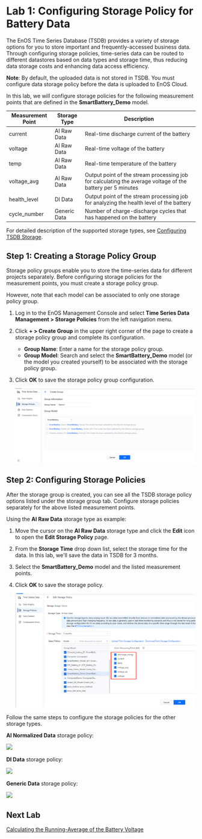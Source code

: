 # Lab 1: Configuring Storage Policy for Battery Data

The EnOS Time Series Database (TSDB) provides a variety of storage options for you to store important and frequently-accessed business data. Through configuring storage policies, time-series data can be routed to different datastores based on data types and storage time, thus reducing data storage costs and enhancing data access efficiency.

**Note**: By default, the uploaded data is not stored in TSDB. You must configure data storage policy before the data is uploaded to EnOS Cloud.

In this lab, we will configure storage policies for the following measurement points that are defined in the **SmartBattery_Demo** model.

| Measurement Point  | Storage Type | Description                                                  |
| ---------------- | ------------ | ------------------------------------------------------------ |
| current          | AI Raw Data  | Real-time discharge current of the battery                   |
| voltage          | AI Raw Data  | Real-time voltage of the battery                             |
| temp             | AI Raw Data  | Real-time temperature of the battery                         |
| voltage_avg         | AI Raw Data  | Output point of the stream processing job for calculating the average voltage of the battery per 5 minutes |
| health_level     | DI Data      | Output point of the stream processing job for analyzing the health level of the battery |
| cycle_number     | Generic Data | Number of charge-discharge cycles that has happened on the battery                                 |

For detailed description of the supported storage types, see [Configuring TSDB Storage](https://support.envisioniot.com/docs/time-series-data/en/latest/configuring_tsdb_storage.html).

## Step 1: Creating a Storage Policy Group

Storage policy groups enable you to store the time-series data for different projects separately. Before configuring storage policies for the measurement points, you must create a storage policy group.

However, note that each model can be associated to only one storage policy group.

1. Log in to the EnOS Management Console and select **Time Series Data Management > Storage Policies** from the left navigation menu.

2. Click **+ > Create Group** in the upper right corner of the page to create a storage policy group and complete its configuration.

   - **Group Name**: Enter a name for the storage policy group.
   - **Group Model**: Search and select the **SmartBattery_Demo** model (or the model you created yourself) to be associated with the storage policy group.

3. Click **OK** to save the storage policy group configuration.

   ![](media/storage_policy_group.png)


## Step 2: Configuring Storage Policies

After the storage group is created, you can see all the TSDB storage policy options listed under the storage group tab. Configure storage policies separately for the above listed measurement points.

Using the **AI Raw Data** storage type as example:

1. Move the cursor on the **AI Raw Data** storage type and click the **Edit** icon to open the **Edit Storage Policy** page.

2. From the **Storage Time** drop down list, select the storage time for the data. In this lab, we'll save the data in TSDB for 3 months.

3. Select the **SmartBattery_Demo** model and the listed measurement points.

4. Click **OK** to save the storage policy.

   ![](media/storage_policy_config_1.png)



Follow the same steps to configure the storage policies for the other storage types.

**AI Normalized Data** storage policy:

![](media/storage_policy_config_2.png)


**DI Data** storage policy:

![](media/storage_policy_config_3.png)


**Generic Data** storage policy:

![](media/storage_policy_config_4.png)

## Next Lab

[Calculating the Running-Average of the Battery Voltage](303-2_calculating_average_voltage.md)
